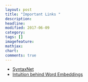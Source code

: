 ```yaml
---
layout: post
title: "Important Links "
description: 
headline: 
modified: 2017-06-09
category:
tags: []
imagefeature: 
mathjax: 
chart: 
comments: true
---
```

* [SyntaxNet](https://github.com/tensorflow/models/tree/master/syntaxnet)
* [Intuition behind Word Embeddings](https://www.analyticsvidhya.com/blog/2017/06/word-embeddings-count-word2veec/)